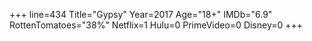+++
line=434
Title="Gypsy"
Year=2017
Age="18+"
IMDb="6.9"
RottenTomatoes="38%"
Netflix=1
Hulu=0
PrimeVideo=0
Disney=0
+++

